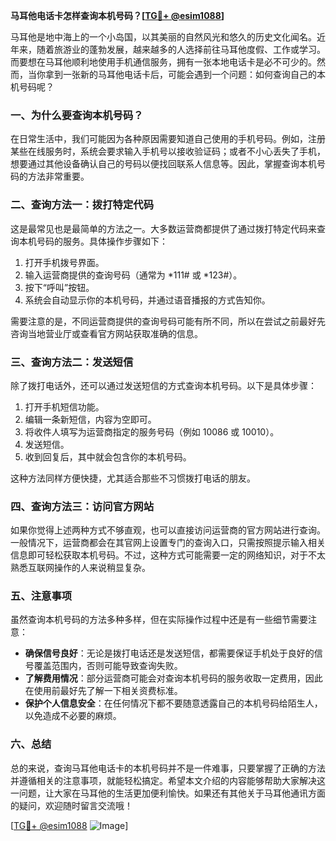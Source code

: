 **马耳他电话卡怎样查询本机号码？[[TG💪+ @esim1088](https://t.me/s/esim1088)]**

马耳他是地中海上的一个小岛国，以其美丽的自然风光和悠久的历史文化闻名。近年来，随着旅游业的蓬勃发展，越来越多的人选择前往马耳他度假、工作或学习。而要想在马耳他顺利地使用手机通信服务，拥有一张本地电话卡是必不可少的。然而，当你拿到一张新的马耳他电话卡后，可能会遇到一个问题：如何查询自己的本机号码呢？

### **一、为什么要查询本机号码？**

在日常生活中，我们可能因为各种原因需要知道自己使用的手机号码。例如，注册某些在线服务时，系统会要求输入手机号以接收验证码；或者不小心丢失了手机，想要通过其他设备确认自己的号码以便找回联系人信息等。因此，掌握查询本机号码的方法非常重要。

### **二、查询方法一：拨打特定代码**

这是最常见也是最简单的方法之一。大多数运营商都提供了通过拨打特定代码来查询本机号码的服务。具体操作步骤如下：

1. 打开手机拨号界面。
2. 输入运营商提供的查询号码（通常为 *111# 或 *123#）。
3. 按下“呼叫”按钮。
4. 系统会自动显示你的本机号码，并通过语音播报的方式告知你。

需要注意的是，不同运营商提供的查询号码可能有所不同，所以在尝试之前最好先咨询当地营业厅或查看官方网站获取准确的信息。

### **三、查询方法二：发送短信**

除了拨打电话外，还可以通过发送短信的方式查询本机号码。以下是具体步骤：

1. 打开手机短信功能。
2. 编辑一条新短信，内容为空即可。
3. 将收件人填写为运营商指定的服务号码（例如 10086 或 10010）。
4. 发送短信。
5. 收到回复后，其中就会包含你的本机号码。

这种方法同样方便快捷，尤其适合那些不习惯拨打电话的朋友。

### **四、查询方法三：访问官方网站**

如果你觉得上述两种方式不够直观，也可以直接访问运营商的官方网站进行查询。一般情况下，运营商都会在其官网上设置专门的查询入口，只需按照提示输入相关信息即可轻松获取本机号码。不过，这种方式可能需要一定的网络知识，对于不太熟悉互联网操作的人来说稍显复杂。

### **五、注意事项**

虽然查询本机号码的方法多种多样，但在实际操作过程中还是有一些细节需要注意：

- **确保信号良好**：无论是拨打电话还是发送短信，都需要保证手机处于良好的信号覆盖范围内，否则可能导致查询失败。
- **了解费用情况**：部分运营商可能会对查询本机号码的服务收取一定费用，因此在使用前最好先了解一下相关资费标准。
- **保护个人信息安全**：在任何情况下都不要随意透露自己的本机号码给陌生人，以免造成不必要的麻烦。

### **六、总结**

总的来说，查询马耳他电话卡的本机号码并不是一件难事，只要掌握了正确的方法并遵循相关的注意事项，就能轻松搞定。希望本文介绍的内容能够帮助大家解决这一问题，让大家在马耳他的生活更加便利愉快。如果还有其他关于马耳他通讯方面的疑问，欢迎随时留言交流哦！

[[TG💪+ @esim1088](https://t.me/s/esim1088) ![Image](https://i.postimg.cc/4NQfJmqS/Snipaste-2025-05-13-00-14-12.png)]
